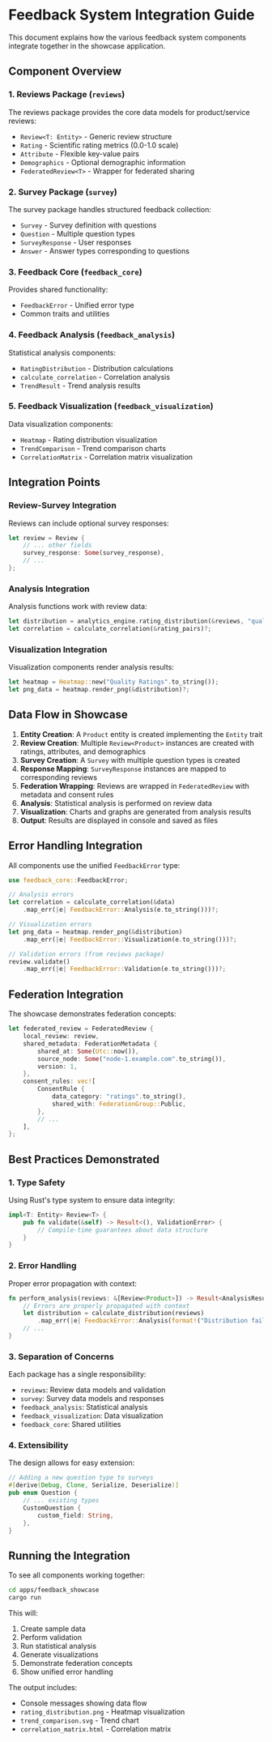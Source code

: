 # Feedback System Integration Guide

This document explains how the various feedback system components integrate together in the showcase application.

## Component Overview

### 1. Reviews Package (`reviews`)
The reviews package provides the core data models for product/service reviews:
- `Review<T: Entity>` - Generic review structure
- `Rating` - Scientific rating metrics (0.0-1.0 scale)
- `Attribute` - Flexible key-value pairs
- `Demographics` - Optional demographic information
- `FederatedReview<T>` - Wrapper for federated sharing

### 2. Survey Package (`survey`)
The survey package handles structured feedback collection:
- `Survey` - Survey definition with questions
- `Question` - Multiple question types
- `SurveyResponse` - User responses
- `Answer` - Answer types corresponding to questions

### 3. Feedback Core (`feedback_core`)
Provides shared functionality:
- `FeedbackError` - Unified error type
- Common traits and utilities

### 4. Feedback Analysis (`feedback_analysis`)
Statistical analysis components:
- `RatingDistribution` - Distribution calculations
- `calculate_correlation` - Correlation analysis
- `TrendResult` - Trend analysis results

### 5. Feedback Visualization (`feedback_visualization`)
Data visualization components:
- `Heatmap` - Rating distribution visualization
- `TrendComparison` - Trend comparison charts
- `CorrelationMatrix` - Correlation matrix visualization

## Integration Points

### Review-Survey Integration
Reviews can include optional survey responses:

```rust
let review = Review {
    // ... other fields
    survey_response: Some(survey_response),
    // ...
};
```

### Analysis Integration
Analysis functions work with review data:

```rust
let distribution = analytics_engine.rating_distribution(&reviews, "quality");
let correlation = calculate_correlation(&rating_pairs)?;
```

### Visualization Integration
Visualization components render analysis results:

```rust
let heatmap = Heatmap::new("Quality Ratings".to_string());
let png_data = heatmap.render_png(&distribution)?;
```

## Data Flow in Showcase

1. **Entity Creation**: A `Product` entity is created implementing the `Entity` trait
2. **Review Creation**: Multiple `Review<Product>` instances are created with ratings, attributes, and demographics
3. **Survey Creation**: A `Survey` with multiple question types is created
4. **Response Mapping**: `SurveyResponse` instances are mapped to corresponding reviews
5. **Federation Wrapping**: Reviews are wrapped in `FederatedReview` with metadata and consent rules
6. **Analysis**: Statistical analysis is performed on review data
7. **Visualization**: Charts and graphs are generated from analysis results
8. **Output**: Results are displayed in console and saved as files

## Error Handling Integration

All components use the unified `FeedbackError` type:

```rust
use feedback_core::FeedbackError;

// Analysis errors
let correlation = calculate_correlation(&data)
    .map_err(|e| FeedbackError::Analysis(e.to_string()))?;

// Visualization errors
let png_data = heatmap.render_png(&distribution)
    .map_err(|e| FeedbackError::Visualization(e.to_string()))?;

// Validation errors (from reviews package)
review.validate()
    .map_err(|e| FeedbackError::Validation(e.to_string()))?;
```

## Federation Integration

The showcase demonstrates federation concepts:

```rust
let federated_review = FederatedReview {
    local_review: review,
    shared_metadata: FederationMetadata {
        shared_at: Some(Utc::now()),
        source_node: Some("node-1.example.com".to_string()),
        version: 1,
    },
    consent_rules: vec![
        ConsentRule {
            data_category: "ratings".to_string(),
            shared_with: FederationGroup::Public,
        },
        // ...
    ],
};
```

## Best Practices Demonstrated

### 1. Type Safety
Using Rust's type system to ensure data integrity:

```rust
impl<T: Entity> Review<T> {
    pub fn validate(&self) -> Result<(), ValidationError> {
        // Compile-time guarantees about data structure
    }
}
```

### 2. Error Handling
Proper error propagation with context:

```rust
fn perform_analysis(reviews: &[Review<Product>]) -> Result<AnalysisResult, FeedbackError> {
    // Errors are properly propagated with context
    let distribution = calculate_distribution(reviews)
        .map_err(|e| FeedbackError::Analysis(format!("Distribution failed: {}", e)))?;
    // ...
}
```

### 3. Separation of Concerns
Each package has a single responsibility:
- `reviews`: Review data models and validation
- `survey`: Survey data models and responses
- `feedback_analysis`: Statistical analysis
- `feedback_visualization`: Data visualization
- `feedback_core`: Shared utilities

### 4. Extensibility
The design allows for easy extension:

```rust
// Adding a new question type to surveys
#[derive(Debug, Clone, Serialize, Deserialize)]
pub enum Question {
    // ... existing types
    CustomQuestion {
        custom_field: String,
    },
}
```

## Running the Integration

To see all components working together:

```bash
cd apps/feedback_showcase
cargo run
```

This will:
1. Create sample data
2. Perform validation
3. Run statistical analysis
4. Generate visualizations
5. Demonstrate federation concepts
6. Show unified error handling

The output includes:
- Console messages showing data flow
- `rating_distribution.png` - Heatmap visualization
- `trend_comparison.svg` - Trend chart
- `correlation_matrix.html` - Correlation matrix